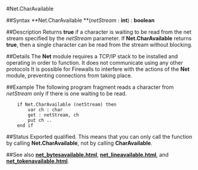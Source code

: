 
#Net.CharAvailable

##Syntax
**Net.CharAvailable **(_netStream_ : **int**) : **boolean**



##Description
Returns **true** if a character is waiting to be read from the net stream specified by the _netStream_ parameter. If **Net.CharAvailable** returns **true**, then a single character can be read from the stream without blocking.



##Details
The **Net** module requires a TCP/IP stack to be installed and operating in order to function. It does not communicate using any other protocols
It is possible for Firewalls to interfere with the actions of the **Net** module, preventing connections from taking place.



##Example
The following program fragment reads a character from _netStream_ only if there is one waiting to be read.


        if Net.CharAvailable (netStream) then
            var ch : char
            get : netStream, ch
            put ch ..
        end if
##Status
Exported qualified.
This means that you can only call the function by calling **Net.CharAvailable**, not by calling **CharAvailable**.



##See also
**[net_bytesavailable.html](Net.BytesAvailable)**, **[net_lineavailable.html](Net.LineAvailable)**, and **[net_tokenavailable.html](Net.TokenAvailable)**.


